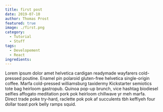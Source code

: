```yaml
---
title: first post
date: 2019-07-10
author: Thomas Prost
featured: true
image: ./first.png
category:
  - Tutorial
  - Stuff
tags:
  - Developement
  - React
ingredients:
---
```


Lorem ipsum dolor amet helvetica cardigan readymade wayfarers cold-pressed poutine. Enamel pin polaroid gluten-free helvetica single-origin coffee. Marfa cold-pressed williamsburg taxidermy Kickstarter semiotics tote bag heirloom gastropub. Quinoa pop-up brunch, vice hashtag biodiesel selfies affogato meditation pork pok heirloom chillwave yr meh marfa. Direct trade poke try-hard, raclette pok pok af succulents tbh keffiyeh four dollar toast pork belly ramps squid.
